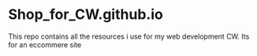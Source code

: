 # Shop_for_CW.github.io
This repo contains all the resources i use for my web development CW. Its for an eccommere site
